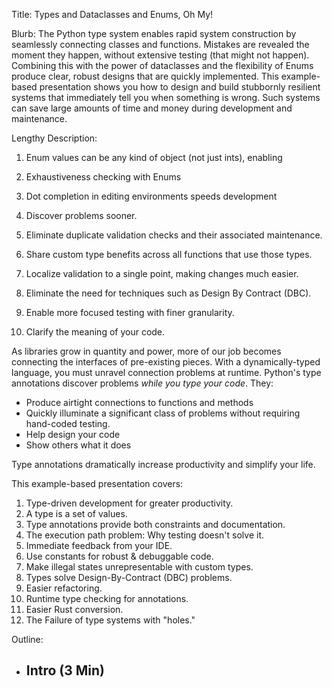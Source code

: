 Title: Types and Dataclasses and Enums, Oh My!

Blurb:
The Python type system enables rapid system construction by seamlessly connecting classes and functions.
Mistakes are revealed the moment they happen, without extensive testing (that might not happen).
Combining this with the power of dataclasses and the flexibility of Enums produce clear, robust designs that are quickly implemented.
This example-based presentation shows you how to design and build stubbornly resilient systems that immediately tell you when something is wrong.
Such systems can save large amounts of time and money during development and maintenance.

Lengthy Description:

1. Enum values can be any kind of object (not just ints), enabling
2. Exhaustiveness checking with Enums
3. Dot completion in editing environments speeds development

1. Discover problems sooner.
2. Eliminate duplicate validation checks and their associated maintenance.
3. Share custom type benefits across all functions that use those types.
4. Localize validation to a single point, making changes much easier.
5. Eliminate the need for techniques such as Design By Contract (DBC).
6. Enable more focused testing with finer granularity.
7. Clarify the meaning of your code.

As libraries grow in quantity and power, more of our job becomes connecting the interfaces of pre-existing pieces.
With a dynamically-typed language, you must unravel connection problems at runtime.
Python's type annotations discover problems *while you type your code*. They:

- Produce airtight connections to functions and methods
- Quickly illuminate a significant class of problems without requiring hand-coded testing.
- Help design your code
- Show others what it does

Type annotations dramatically increase productivity and simplify your life.

This example-based presentation covers:

1. Type-driven development for greater productivity.
2. A type is a set of values.
3. Type annotations provide both constraints and documentation.
4. The execution path problem: Why testing doesn't solve it.
5. Immediate feedback from your IDE.
6. Use constants for robust & debuggable code.
7. Make illegal states unrepresentable with custom types.
8. Types solve Design-By-Contract (DBC) problems.
9. Easier refactoring.
10. Runtime type checking for annotations.
11. Easier Rust conversion.
12. The Failure of type systems with "holes."

Outline:

- Intro (3 Min)
  - 
